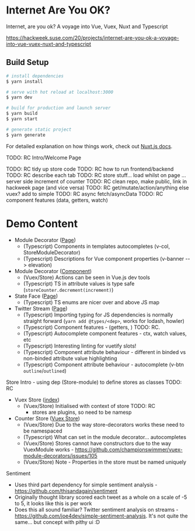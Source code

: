 # Internet Are You OK?
Internet, are you ok? A voyage into Vue, Vuex, Nuxt and Typescript

https://hackweek.suse.com/20/projects/internet-are-you-ok-a-voyage-into-vue-vuex-nuxt-and-typescript

## Build Setup

```bash
# install dependencies
$ yarn install

# serve with hot reload at localhost:3000
$ yarn dev

# build for production and launch server
$ yarn build
$ yarn start

# generate static project
$ yarn generate
```

For detailed explanation on how things work, check out [Nuxt.js docs](https://nuxtjs.org).

TODO: RC Intro/Welcome Page

TODO: RC tidy up store code
TODO: RC how to run frontend/backend
TODO: RC describe each tab
TODO: RC store stuff... load whilst on page ... server side increment of counter
TODO: RC clean repo, make public, link in hackweek page (and vice versa)
TODO: RC get/mutate/action/anything else vuex? add to simple 
TODO: RC async fetch/asyncData
TODO: RC component features (data, getters, watch)

# Demo Content
- Module Decorator ([Page](./pages/store-module-decorators-example.vue)) 
  - (Typescript) Components in templates autocompletes (v-col, StoreModuleDecorator)
  - (Typescript) Descriptions for Vue component properties (v-banner --> elevation)
- Module Decorator ([Component](./components/StoreModuleDecorator.vue)) 
  - (Vuex/Store) Actions can be seen in Vue.js dev tools
  - (Typescript) TS in attribute values is type safe (`storeCounter.decrement(increment)`)
- State Face ([Page](./pages/internet-state-face.vue)) 
  - (Typescript) TS enums are nicer over and above JS map 
- Twitter Stream ([Page](./pages/twitter-stream.vue)) 
  - (Typescript) Importing typing for JS dependencies is normally straight forward (`yarn add @types/<dep>`, works for lodash, howler)
  - (Typescript) Component features - (getters, ) TODO: RC. 
  - (Typescript) Autocomplete component features - ctx, watch values, etc
  - (Typescript) Interesting linting for vuetify slots!
  - (Typescript) Component attribute behaviour - different in binded vs non-binded attribute value highlighting
  - (Typescript) Component attribute behaviour - autocomplete (v-btn `outline`/`outlined`)

Store Intro - using dep (Store-module) to define stores as classes TODO: RC
- Vuex Store ([index]())
  - (Vuex/Store) Initialised with context of store TODO: RC
    - stores are plugins, so need to be namesp
- Counter Store ([Vuex Store](./store/counter.ts))
  - (Vuex/Store) Due to the way store-decorators works these need to be namespaced
  - (Typescript) What can set in the module decorator... autocompletes
  - (Vuex/Store) Stores cannot have constructors due to the way VuexModule works - https://github.com/championswimmer/vuex-module-decorators/issues/105
  - (Vuex/Store) Note - Properties in the store must be named uniquely



Sentiment
- Uses third part dependency for simple sentiment analysis - https://github.com/thisandagain/sentiment
- Originally thought library scored each tweet as a whole on a scale of -5 to 5, it looks like this is per work
- Does this all sound familiar? Twitter sentiment analysis on streams - https://github.com/joe4dev/simple-sentiment-analysis. It's not quite the same... but concept with pithy ui :D
